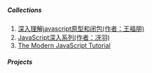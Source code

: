 ##### Collections

1. [深入理解javascript原型和闭包(作者：王福朋)](http://www.cnblogs.com/wangfupeng1988/p/3977924.html)
2. [JavaScript深入系列(作者：冴羽)](https://juejin.im/post/59278e312f301e006c2e1510)
3.  [The Modern JavaScript Tutorial](http://javascript.info/)

##### Projects

